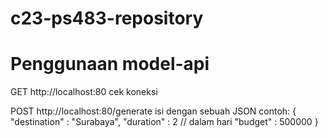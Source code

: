 # c23-ps483-repository



# Penggunaan model-api
GET http://localhost:80
cek koneksi

POST http://localhost:80/generate
isi dengan sebuah JSON 
contoh:
{
"destination" : "Surabaya",
"duration" : 2  // dalam hari
"budget" : 500000
}

